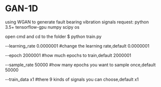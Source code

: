 # GAN-1D
using WGAN to generate fault bearing vibration signals
request:
python 3.5+
tensorflow-gpu
numpy scipy os

open cmd and cd to the folder 
$ python train.py 

--learning_rate 0.0000001 #change the learning rate,default 0.0000001
                  
--epoch 2000001 #how much epochs to train,default 2000001
                  
--sample_rate 50000 #how many epochs you want to sample once,default 50000
                  
--train_data x1 #there 9 kinds of signals you can choose,default x1
                  

